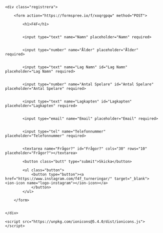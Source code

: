 <!DOCTYPE html>
<html lang="en">
<head>
    <meta charset="UTF-8">
    <link rel="stylesheet" href="extra.css">
    <meta http-equiv="X-UA-Compatible" content="IE=edge">
    <meta name="viewport" content="width=device-width, initial-scale=1.0">
    <title>F4F_turneringar</title>
</head>

<link rel="icon" href="f4f_logo.jpg" type="imgage/x-icon"/>

<body>


    <div class="registrera">

        <form action="https://formspree.io/f/xoqrgpqw" method="POST">

            <h1>F4F</h1>

            
            <input type="text" name="Namn" placeholder="Namn" required>

            
            <input type="number" name="Ålder" placeholder="Ålder" required>
        
            
            <input type="text" name="Lag Namn" id="Lag Namn" placeholder="Lag Namn" required>

           
            <input type="number" name="Antal Spelare" id="Antal Spelare" placeholder="Antal Spelare" required>

            
            <input type="text" name="Lagkapten" id="Lagkapten" placeholder="Lagkapten" required>

            
            <input type="email" name="Email" placeholder="Email" required>


            <input type="tel" name="Telefonnummer" placeholder="Telefonnummer" required>

           
            <textarea name="Frågor?" id="Frågor?" cols="30" rows="10" placeholder="Frågor?"></textarea>

            <button class="butt" type="submit">Skicka</button>

            <ul class="button">
                <button type="button"><a href="https://www.instagram.com/f4f_turneringar/" target="_blank"><ion-icon name="logo-instagram"></ion-icon></a>
                </button>
            </ul>

        </form>


    </div>
    
    <script src="https://unpkg.com/ionicons@5.4.0/dist/ionicons.js"></script>

</body>
</html>
